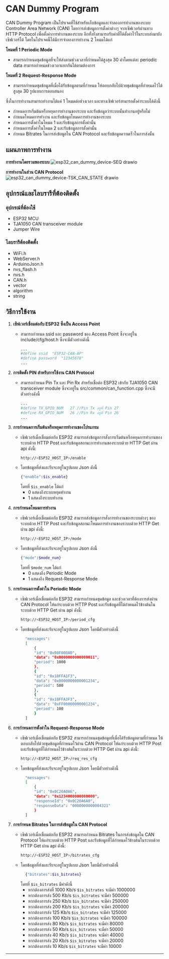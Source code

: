 # CAN Dummy Program

CAN Dummy Program เป็นโปรเจคที่ใช้สำหรับเก็บข้อมูลและจำลองการทำงานของระบบ Controller Area Network (CAN) โดยการส่งข้อมูลการตั้งค่าต่างๆ จากเซิฟเวอร์ผ่านทาง HTTP Protocol เพื่อตั้งค่าการทำงานของระบบ อีกทั้งยังสามารถรับค่าที่ได้ตั้งค่าไว้ในระบบส่งมายังเซิฟเวอร์ได้ โดยในโปรเจคนี้ได้มีการจำลองการทำงาน 2 โหมดได้แก่

**โหมดที่ 1 Periodic Mode**
- สามารถกำหนดชุดข้อมูลที่จะให้ส่งตามช่วงเวลาที่กำหนดได้สูงสุด 30 ค่าโดยแต่ละ periodic data สามารถกำหนดช่วงเวลาแยกกันได้ตามต้องการ 	
			
**โหมดที่ 2 Request-Response Mode**
- สามารถกำหนดชุดข้อมูลที่เมื่อได้รับข้อมูลตามที่กำหนด ให้ตอบกลับไปด้วยชุดข้อมูลที่กำหนดไว้ได้ สูงสุด 30 รูปแบบการตอบสนอง									
  				
ซึ่งในการทำงานสามารถทำงานได้แค่ 1 โหมดต่อช่วงเวลา และทางเซิฟเวอร์สามารถตั้งค่าระบบได้ดังนี้
- กำหนดการเริ่มต้นหรือหยุดการทำงานของระบบ และรับข้อมูลว่าระบบนั้นทำงานอยู่หรือไม่
- กำหนดโหมดการทำงาน และรับข้อมูลโหมดการทำงานของระบบ						
- กำหนดการตั้งค่าในโหมด 1 และรับข้อมูลการตั้งค่านั้น
- กำหนดการตั้งค่าในโหมด 2 และรับข้อมูลการตั้งค่านั้น
- กำหนด Bitrates ในการส่งข้อมูลใน CAN Protocol และรับข้อมูลความเร็วในการส่งนั้น

##  แผนภาพการทำงาน
**การทำงานโดยรวมของระบบ**
![esp32_can_dummy_device-SEQ drawio](https://github.com/Theeramate-04/CAN_BUS/assets/52948227/e2b5e54e-3231-41e2-9186-20b756f2a69e)

**การทำงานในส่วน CAN Protocol**
![esp32_can_dummy_device-TSK_CAN_STATE drawio](https://github.com/Theeramate-04/CAN_BUS/assets/52948227/ce3d9547-f4f1-4fb5-b064-617b58e67c23)

## อุปกรณ์และไลบรารีที่ต้องติดตั้ง

### อุปกรณ์ที่ต้องใช้
- ESP32 MCU 
- TJA1050 CAN transceiver module
- Jumper Wire

### ไลบรารีต้องติดตั้ง
- WiFi.h
- WebServer.h
- ArduinoJson.h
- nvs_flash.h
- nvs.h
- CAN.h
- vector
- algorithm
- string

## วิธีการใช้งาน

1. **เซิฟเวอร์เชื่อมต่อกับ ESP32 ซึ่งเป็น Access Point**
    - สามารถกำหนด ssid และ password ของ Access Point ซึ่งจะอยู่ใน include/cfg/host.h ซึ่งจะมีตัวอย่างดังนี้
      ```bash
      ...
      #define ssid  "ESP32-CAN-AP"
      #define password  "12345678"
      ...
      ```
2. **การติดตั้ง PIN สำหรับการใช้งาน CAN Protocol**
    - สามารถกำหนด Pin Tx และ Pin Rx สำหรับเชื่อต่อ ESP32 เข้ากับ TJA1050 CAN transceiver module ซึ่งจะอยู่ใน src/common/can_function.cpp ซึ่งจะมีตัวอย่างดังนี้
      ```bash
      ...
      #define TX_GPIO_NUM   27 //Pin Tx อยู่ที่ Pin 27
      #define RX_GPIO_NUM   26 //Pin Rx อยู่ที่ Pin 26
      ...
      ```

3. **การกำหนดการเริ่มต้นหรือหยุดการทำงานของโปรแกรม**
    - เซิฟเวอร์เมื่อเชื่อมต่อกับ ESP32 สามารถส่งข้อมูลการสั่งการเริ่มต้นหรือหยุดการทำงานของระบบด้วย HTTP Post และรับข้อมูลสถานะการทำงานของระบบด้วย HTTP Get ผ่าน api ดังนี้:
      ```bash
      http://<ESP32_HOST_IP>/enable
      ```
    - โดยข้อมูลที่ส่งและรับจะอยู่ในรูปแบบ Json ดังนี้
      ```bash
      {"enable":$is_enable}
      ```
      โดยที่ `$is_enable` ได้แก่ 
      - 0 แสดงถึงระบบหยุดทำงาน 
      - 1 แสดงถึงระบบทำงาน

4. **การกำหนดโหมดการทำงาน**
    - เซิฟเวอร์เมื่อเชื่อมต่อกับ ESP32 สามารถส่งข้อมูลการสั่งการทำงานของระบบต่างๆ ของระบบด้วย HTTP Post และรับข้อมูลสถานะโหมดการทำงานของระบบด้วย HTTP Get ผ่าน api ดังนี้:
      ```bash
      http://<ESP32_HOST_IP>/mode
      ```
    - โดยข้อมูลที่ส่งและรับจะอยู่ในรูปแบบ Json ดังนี้
      ```bash
      {"mode":$mode_num}
      ```
      โดยที่ `$mode_num` ได้แก่ 
      - 0 แสดงถึง Periodic Mode
      - 1 แสดงถึง Request-Response Mode

5. **การกำหนดการตั้งค่าใน Periodic Mode**
    - เซิฟเวอร์เมื่อเชื่อมต่อกับ ESP32 สามารถกำหนดชุดข้อมูล และช่วงเวลาที่ต้องการส่งผ่าน CAN Protocol ให้แก่ระบบด้วย HTTP Post และรับข้อมูลที่ได้กำหนดไว้ข้างต้นในระบบด้วย HTTP Get ผ่าน api ดังนี้:
      ```bash
      http://<ESP32_HOST_IP>/period_cfg
      ```
    - โดยข้อมูลที่ส่งและรับจะอยู่ในรูปแบบ Json โดยมีตัวอย่างดังนี้
      ```bash
        "messages": 
        [
            {
            "id": "0x08F000A0",
            "data": "0x0000000000000011",
            "period": 1000
            },
            {
            "id": "0x18FFA1F3",
            "data": "0x0000000000001234",
            "period": 500
            },
            {
            "id": "0x18FFA3F3",
            "data": "0xFF00000000001234",
            "period": 100
            }
        ]
      ```
6. **การกำหนดการตั้งค่าใน Request-Response Mode**
    - เซิฟเวอร์เมื่อเชื่อมต่อกับ ESP32 สามารถกำหนดชุดข้อมูลที่เมื่อได้รับข้อมูลตามที่กำหนด ให้ตอบกลับไปด้วยชุดข้อมูลที่กำหนดไว้ผ่าน CAN Protocol ให้แก่ระบบด้วย HTTP Post และรับข้อมูลที่ได้กำหนดไว้ข้างต้นในระบบด้วย HTTP Get ผ่าน api ดังนี้:
      ```bash
      http://<ESP32_HOST_IP>/req_res_cfg
      ```
    - โดยข้อมูลที่ส่งและรับจะอยู่ในรูปแบบ Json โดยมีตัวอย่างดังนี้
      ```bash
        "messages": 
        [
            {
            "id": "0x0C20A0A6",
            "data": "0x1234000000000000",
            "responseId": "0x0C20A6A0",
            "responseData": "0000000000004321"
            }
        ]
      ```
7. **การกำหนด Bitrates ในการส่งข้อมูลใน CAN Protocol**
    - เซิฟเวอร์เมื่อเชื่อมต่อกับ ESP32 สามารถกำหนด Bitrates ในการส่งข้อมูลใน CAN Protocol ให้แก่ระบบด้วย HTTP Post และรับข้อมูลที่ได้กำหนดไว้ข้างต้นในระบบด้วย HTTP Get ผ่าน api ดังนี้:
      ```bash
      http://<ESP32_HOST_IP>/bitrates_cfg
      ```
    - โดยข้อมูลที่ส่งและรับจะอยู่ในรูปแบบ Json โดยมีตัวอย่างดังนี้
      ```bash
        {"bitrates":$is_bitrates}
      ```
      โดยที่ `$is_bitrates` มีค่าดังนี้
      - หากต้องการส่งที่ 1000 Kb/s `$is_bitrates` จะมีค่า 1000000
      - หากต้องการส่ง 500 Kb/s `$is_bitrates` จะมีค่า 500000
      - หากต้องการส่ง 250 Kb/s `$is_bitrates` จะมีค่า 250000
      - หากต้องการส่ง 200 Kb/s `$is_bitrates` จะมีค่า 200000
      - หากต้องการส่ง 125 Kb/s `$is_bitrates` จะมีค่า 125000
      - หากต้องการส่ง 100 Kb/s `$is_bitrates` จะมีค่า 100000
      - หากต้องการส่ง 80 Kb/s `$is_bitrates` จะมีค่า 80000
      - หากต้องการส่ง 50 Kb/s `$is_bitrates` จะมีค่า 50000
      - หากต้องการส่ง 40 Kb/s `$is_bitrates` จะมีค่า 40000
      - หากต้องการส่ง 20 Kb/s `$is_bitrates` จะมีค่า 20000
      - หากต้องการส่ง 10 Kb/s `$is_bitrates` จะมีค่า 10000
---

